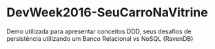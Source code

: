 # DevWeek2016-SeuCarroNaVitrine
Demo utilizada para apresentar conceitos DDD, seus desafios de persistência utilizando um Banco Relacional vs NoSQL (RavenDB)
